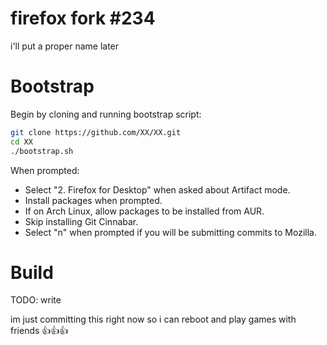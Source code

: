 # firefox fork #234

i'll put a proper name later

# Bootstrap

Begin by cloning and running bootstrap script:

```bash
git clone https://github.com/XX/XX.git
cd XX
./bootstrap.sh
```

When prompted:
- Select "2. Firefox for Desktop" when asked about Artifact mode.
- Install packages when prompted.
- If on Arch Linux, allow packages to be installed from AUR.
- Skip installing Git Cinnabar.
- Select "n" when prompted if you will be submitting commits to Mozilla.

# Build

TODO: write

im just committing this right now so i can reboot and play games with friends 👍👍👍
